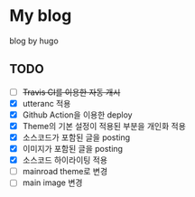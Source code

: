 # My blog
blog by hugo

## TODO
- [ ] ~~Travis CI를 이용한 자동 개시~~
- [X] utteranc 적용
- [X] Github Action을 이용한 deploy
- [X] Theme의 기본 설정이 적용된 부분을 개인화 적용
- [X] 소스코드가 포함된 글을 posting
- [X] 이미지가 포함된 글을 posting
- [X] 소스코드 하이라이팅 적용
- [ ] mainroad theme로 변경
- [ ] main image 변경
